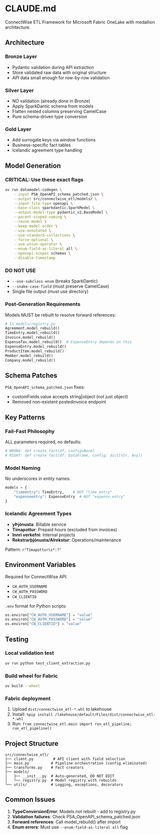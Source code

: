 # CLAUDE.md

ConnectWise ETL Framework for Microsoft Fabric OneLake with medallion architecture.

## Architecture

### Bronze Layer
- Pydantic validation during API extraction
- Store validated raw data with original structure
- API data small enough for row-by-row validation

### Silver Layer
- NO validation (already done in Bronze)
- Apply SparkDantic schema from models
- Flatten nested columns preserving CamelCase
- Pure schema-driven type conversion

### Gold Layer
- Add surrogate keys via window functions
- Business-specific fact tables
- Icelandic agreement type handling

## Model Generation

### CRITICAL: Use these exact flags
```bash
uv run datamodel-codegen \
    --input PSA_OpenAPI_schema_patched.json \
    --output src/connectwise_etl/models/ \
    --input-file-type openapi \
    --base-class sparkdantic.SparkModel \
    --output-model-type pydantic_v2.BaseModel \
    --parent-scoped-naming \
    --reuse-model \
    --keep-model-order \
    --use-annotated \
    --use-standard-collections \
    --force-optional \
    --use-union-operator \
    --enum-field-as-literal all \
    --openapi-scopes schemas \
    --disable-timestamp
```

### DO NOT USE
- `--use-subclass-enum` (breaks SparkDantic)
- `--snake-case-field` (must preserve CamelCase)
- Single file output (must use directory)

### Post-Generation Requirements
Models MUST be rebuilt to resolve forward references:
```python
# In models/registry.py
Agreement.model_rebuild()
TimeEntry.model_rebuild()
Invoice.model_rebuild()
ExpenseTax.model_rebuild()  # ExpenseEntry depends on this
ExpenseEntry.model_rebuild()
ProductItem.model_rebuild()
Member.model_rebuild()
Company.model_rebuild()
```

## Schema Patches

`PSA_OpenAPI_schema_patched.json` fixes:
- customFields.value accepts string|object (not just object)
- Removed non-existent postedinvoice endpoint

## Key Patterns

### Fail-Fast Philosophy
ALL parameters required, no defaults:
```python
# WRONG: def create_fact(df, config=None)
# RIGHT: def create_fact(df: DataFrame, config: dict[str, Any])
```

### Model Naming
No underscores in entity names:
```python
models = {
    "timeentry": TimeEntry,    # NOT "time_entry"
    "expenseentry": ExpenseEntry  # NOT "expense_entry"
}
```

### Icelandic Agreement Types
- **yÞjónusta**: Billable service
- **Tímapottur**: Prepaid hours (excluded from invoices)
- **Innri verkefni**: Internal projects
- **Rekstrarþjónusta/Alrekstur**: Operations/maintenance

Pattern: `r"Tímapottur\s*:?"`

## Environment Variables

Required for ConnectWise API:
- `CW_AUTH_USERNAME`
- `CW_AUTH_PASSWORD`
- `CW_CLIENTID`

`.env` format for Python scripts:
```python
os.environ["CW_AUTH_USERNAME"] = "value"
os.environ["CW_AUTH_PASSWORD"] = "value"
os.environ["CW_CLIENTID"] = "value"
```

## Testing

### Local validation test
```bash
uv run python test_client_extraction.py
```

### Build wheel for Fabric
```bash
uv build --wheel
```

### Fabric deployment
1. Upload `dist/connectwise_etl-*.whl` to lakehouse
2. Install: `%pip install /lakehouse/default/Files/dist/connectwise_etl-*.whl`
3. Run: `from connectwise_etl.main import run_etl_pipeline; run_etl_pipeline()`

## Project Structure

```
src/connectwise_etl/
├── client.py         # API client with field selection
├── main.py          # Pipeline orchestration (config eliminated)
├── transforms.py    # Fact creators
├── models/
│   ├── __init__.py  # Auto-generated, DO NOT EDIT
│   └── registry.py  # Model registry with rebuilds
└── utils/           # Logging, exceptions, decorators
```

## Common Issues

1. **TypeConversionError**: Models not rebuilt - add to registry.py
2. **Validation failures**: Check PSA_OpenAPI_schema_patched.json
3. **Forward references**: Call model_rebuild() after import
4. **Enum errors**: Must use `--enum-field-as-literal all` flag